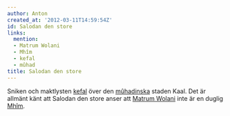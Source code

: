 ```yaml
---
author: Anton
created_at: '2012-03-11T14:59:54Z'
id: Salodan den store
links:
  mention:
  - Matrum Wolani
  - Mhîm
  - kefal
  - mûhad
title: Salodan den store
---
```


Sniken och maktlysten [kefal] över den [mûhadinska] staden Kaal. Det är allmänt känt att Salodan den
store anser att [Matrum Wolani] inte är en duglig [Mhîm].

  [kefal]: kefal
  [mûhadinska]: mûhad
  [Matrum Wolani]: Matrum_Wolani
  [Mhîm]: Mhîm
